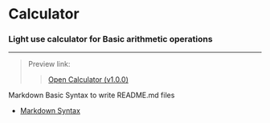 # Calculator

### Light use calculator for Basic arithmetic operations

---

> Preview link:
>> [Open Calculator (v1.0.0)](https://sushant2024.github.io/Calculator/)

Markdown Basic Syntax to write README.md files
- [Markdown Syntax](https://www.markdownguide.org/basic-syntax/)


